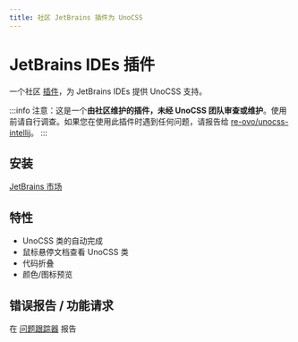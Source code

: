 ```yaml
---
title: 社区 JetBrains 插件为 UnoCSS
---
```


# JetBrains IDEs 插件

一个社区 [插件](https://github.com/re-ovo/unocss-intellij)，为 JetBrains IDEs 提供 UnoCSS 支持。

:::info
注意：这是一个**由社区维护的插件，未经 UnoCSS 团队审查或维护**。使用前请自行调查。如果您在使用此插件时遇到任何问题，请报告给 [re-ovo/unocss-intellij](https://github.com/re-ovo/unocss-intellij)。
:::

## 安装

[JetBrains 市场](https://plugins.jetbrains.com/plugin/22204-unocss)

## 特性

- UnoCSS 类的自动完成
- 鼠标悬停文档查看 UnoCSS 类
- 代码折叠
- 颜色/图标预览

## 错误报告 / 功能请求

在 [问题跟踪器](https://github.com/re-ovo/unocss-intellij/issues) 报告
